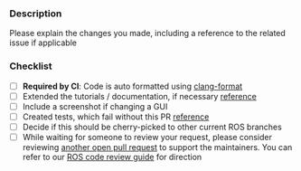 ### Description

Please explain the changes you made, including a reference to the related issue if applicable

### Checklist
- [ ] **Required by CI**: Code is auto formatted using [clang-format](http://moveit.ros.org/documentation/contributing/code)
- [ ] Extended the tutorials / documentation, if necessary [reference](http://moveit.ros.org/documentation/contributing/)
- [ ] Include a screenshot if changing a GUI
- [ ] Created tests, which fail without this PR [reference](http://docs.ros.org/kinetic/api/moveit_tutorials/html/doc/tests.html)
- [ ] Decide if this should be cherry-picked to other current ROS branches
- [ ] While waiting for someone to review your request, please consider reviewing [another open pull request](https://github.com/ros-planning/moveit/pulls) to support the maintainers. You can refer to our [ROS code review guide](https://github.com/rosin-project/ros_code_review_guide/blob/master/README.md) for direction

[//]: # "You can expect a response from a maintainer within 7 days. If you haven't heard anything by then, feel free to ping the thread. Thank you!"
